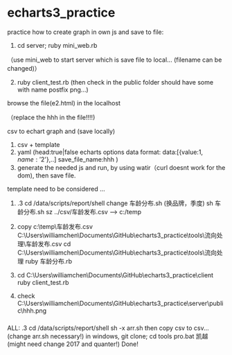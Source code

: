 # echarts3_practice

practice how to create graph in own js and save to file:

1. cd server; ruby mini_web.rb

（use mini_web to start server which is save file to local... (filename can be changed)）

2. ruby client_test.rb (then check in the public folder should have some with name postfix png...)

 browse the file(e2.html) in the localhost  

（replace the hhh in the file!!!!)




csv to echart graph and (save locally)
1. csv + template
2. yaml
   (head:true|false
   echarts options data format: data:[{value:$1,name:'$2'},..]
   save_file_name:hhh
   )
3. generate the needed js and run, by using watir（curl doesnt work for the dom), then save file.


template need to be considered ...


1. 
   .3 cd /data/scripts/report/shell 
   change 车龄分布.sh (换品牌，季度)
   sh 车龄分布.sh
   sz ../csv/车龄发布.csv --> c:/temp

2. copy c:\temp\车龄发布.csv  C:\Users\williamchen\Documents\GitHub\echarts3_practice\tools\流向处理\车龄发布.csv
   cd C:\Users\williamchen\Documents\GitHub\echarts3_practice\tools\流向处理
   ruby 车龄分布.rb

3. cd C:\Users\williamchen\Documents\GitHub\echarts3_practice\client
   ruby client_test.rb

4. check C:\Users\williamchen\Documents\GitHub\echarts3_practice\server\public\hhh.png


#####
ALL:
.3 cd /data/scripts/report/shell sh -x arr.sh then copy csv to csv...(change arr.sh necessary!)
in windows, git clone;
cd tools
pro.bat 凯越 (might need change 2017 and quanter!)
Done!
####
